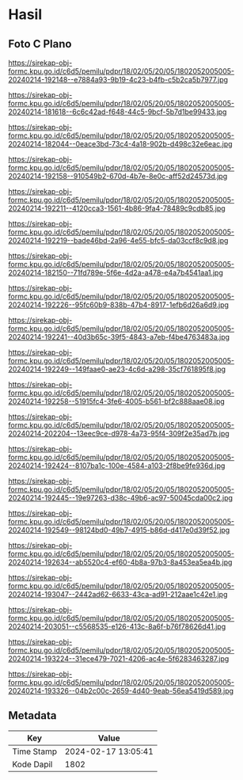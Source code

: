 # Hasil

## Foto C Plano

https://sirekap-obj-formc.kpu.go.id/c6d5/pemilu/pdpr/18/02/05/20/05/1802052005005-20240214-192148--e7884a93-9b19-4c23-b4fb-c5b2ca5b7977.jpg

https://sirekap-obj-formc.kpu.go.id/c6d5/pemilu/pdpr/18/02/05/20/05/1802052005005-20240214-181618--6c6c42ad-f648-44c5-9bcf-5b7d1be99433.jpg

https://sirekap-obj-formc.kpu.go.id/c6d5/pemilu/pdpr/18/02/05/20/05/1802052005005-20240214-182044--0eace3bd-73c4-4a18-902b-d498c32e6eac.jpg

https://sirekap-obj-formc.kpu.go.id/c6d5/pemilu/pdpr/18/02/05/20/05/1802052005005-20240214-192158--910549b2-670d-4b7e-8e0c-aff52d24573d.jpg

https://sirekap-obj-formc.kpu.go.id/c6d5/pemilu/pdpr/18/02/05/20/05/1802052005005-20240214-192211--4120cca3-1561-4b86-9fa4-78489c9cdb85.jpg

https://sirekap-obj-formc.kpu.go.id/c6d5/pemilu/pdpr/18/02/05/20/05/1802052005005-20240214-192219--bade46bd-2a96-4e55-bfc5-da03ccf8c9d8.jpg

https://sirekap-obj-formc.kpu.go.id/c6d5/pemilu/pdpr/18/02/05/20/05/1802052005005-20240214-182150--71fd789e-5f6e-4d2a-a478-e4a7b4541aa1.jpg

https://sirekap-obj-formc.kpu.go.id/c6d5/pemilu/pdpr/18/02/05/20/05/1802052005005-20240214-192226--95fc60b9-838b-47b4-8917-1efb6d26a6d9.jpg

https://sirekap-obj-formc.kpu.go.id/c6d5/pemilu/pdpr/18/02/05/20/05/1802052005005-20240214-192241--40d3b65c-39f5-4843-a7eb-f4be4763483a.jpg

https://sirekap-obj-formc.kpu.go.id/c6d5/pemilu/pdpr/18/02/05/20/05/1802052005005-20240214-192249--149faae0-ae23-4c6d-a298-35cf761895f8.jpg

https://sirekap-obj-formc.kpu.go.id/c6d5/pemilu/pdpr/18/02/05/20/05/1802052005005-20240214-192258--51915fc4-3fe6-4005-b561-bf2c888aae08.jpg

https://sirekap-obj-formc.kpu.go.id/c6d5/pemilu/pdpr/18/02/05/20/05/1802052005005-20240214-202204--13eec9ce-d978-4a73-95f4-309f2e35ad7b.jpg

https://sirekap-obj-formc.kpu.go.id/c6d5/pemilu/pdpr/18/02/05/20/05/1802052005005-20240214-192424--8107ba1c-100e-4584-a103-2f8be9fe936d.jpg

https://sirekap-obj-formc.kpu.go.id/c6d5/pemilu/pdpr/18/02/05/20/05/1802052005005-20240214-192445--19e97263-d38c-49b6-ac97-50045cda00c2.jpg

https://sirekap-obj-formc.kpu.go.id/c6d5/pemilu/pdpr/18/02/05/20/05/1802052005005-20240214-192549--98124bd0-49b7-4915-b86d-d417e0d39f52.jpg

https://sirekap-obj-formc.kpu.go.id/c6d5/pemilu/pdpr/18/02/05/20/05/1802052005005-20240214-192634--ab5520c4-ef60-4b8a-97b3-8a453ea5ea4b.jpg

https://sirekap-obj-formc.kpu.go.id/c6d5/pemilu/pdpr/18/02/05/20/05/1802052005005-20240214-193047--2442ad62-6633-43ca-ad91-212aae1c42e1.jpg

https://sirekap-obj-formc.kpu.go.id/c6d5/pemilu/pdpr/18/02/05/20/05/1802052005005-20240214-203051--c5568535-e126-413c-8a6f-b76f78626d41.jpg

https://sirekap-obj-formc.kpu.go.id/c6d5/pemilu/pdpr/18/02/05/20/05/1802052005005-20240214-193224--31ece479-7021-4206-ac4e-5f6283463287.jpg

https://sirekap-obj-formc.kpu.go.id/c6d5/pemilu/pdpr/18/02/05/20/05/1802052005005-20240214-193326--04b2c00c-2659-4d40-9eab-56ea5419d589.jpg


## Metadata

| Key        | Value               |
| ---------- | ------------------- |
| Time Stamp | 2024-02-17 13:05:41 |
| Kode Dapil | 1802                |



